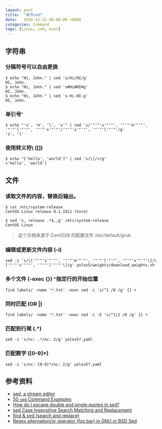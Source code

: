 ```yaml
---
layout: post
title:  "命令sed"
date:   2020-12-22 00:00:00 +0800
categories: Command
tags: [Linux, sed, exec]
---
```


## 字符串
### 分隔符号可以自由更换
```shell
$ echo "Hi, John." | sed 's/Hi/HI/g'
HI, John.
$ echo "Hi, John." | sed 's#Hi#HI#g'
HI, John.
$ echo "Hi, John." | sed 's-Hi-HI-g'
HI, John.
```

### 单引号'
```shell
$ echo "'s', 'm', 'l', 'x'" | sed 's/'"'"'s'"'"', '"'"'m'"'"', '"'"'l'"'"', '"'"'x'"'"'/'"'"'s'"'"', '"'"'l'"'"'/g'
's', 'l'
```

### 使用转义符\ ([])
```shell
$ echo "['hello', 'world']" | sed 's/\[/</g'
<'hello', 'world']
```

## 文件
### 读取文件的内容，替换后输出。
```shell
$ cat /etc/system-release
CentOS Linux release 8.1.1911 (Core) 

$ sed 's, release .*$,,g' /etc/system-release
CentOS Linux
```
> 这个示例来源于 CentOS8 的配置文件 /etc/default/grub

### 编辑或更新文件内容 (-i)
```shell
sed -i 's/\['"'"'s'"'"', '"'"'m'"'"', '"'"'l'"'"', '"'"'x'"'"'\]/\['"'"'s'"'"', '"'"'l'"'"'\]/g' yolov5/weights/download_weights.sh
```

### 多个文件 (-exec {}) ^指定行的开始位置
```shell
find labels/ -name '*.txt' -exec sed -i 's/^1 /0 /g' {} +
```

### 同时匹配 (OR |)
```shell
find labels/ -name '*.txt' -exec sed -i -E 's/^1|2 /0 /g' {} +
```

### 匹配到行尾 (.*)
```shell
sed -i 's/nc: .*/nc: 2/g' yolov5?.yaml
```

### 匹配数字 ([0-9]*)
```shell
sed -i 's/nc: [0-9]*/nc: 2/g' yolov5?.yaml
```

## 参考资料
* [sed, a stream editor](https://www.gnu.org/software/sed/manual/sed.html)
* [50 `sed` Command Examples](https://linuxhint.com/50_sed_command_examples/)
* [How do I escape double and single quotes in sed?](https://stackoverflow.com/questions/7517632/how-do-i-escape-double-and-single-quotes-in-sed)
* [sed Case Insensitive Search Matching and Replacement](https://www.cyberciti.biz/faq/unixlinux-sed-case-insensitive-search-replace-matching/)
* [find & sed (search and replace)](https://unix.stackexchange.com/questions/36795/find-sed-search-and-replace)
* [Regex alternation/or operator (foo bar) in GNU or BSD Sed](https://unix.stackexchange.com/questions/145402/regex-alternation-or-operator-foobar-in-gnu-or-bsd-sed)
